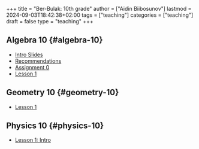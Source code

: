 +++
title = "Ber-Bulak: 10th grade"
author = ["Aidin Biibosunov"]
lastmod = 2024-09-03T18:42:38+02:00
tags = ["teaching"]
categories = ["teaching"]
draft = false
type = "teaching"
+++

## Algebra 10 {#algebra-10}

-   [Intro Slides](/reveal_js_talks/intro_me/intro.html)
-   [Recommendations](/html_files/recommendations.html)
-   [Assignment 0](/pdf_files/berbulak/algebra_8/assignments/week1_asst0.html)
-   [Lesson 1](/pdf_files/berbulak/algebra_8/assignments/week1_lesson1.html)


## Geometry 10 {#geometry-10}

-   [Lesson 1](/pdf_files/berbulak/geometry_10/geom10_week1_lesson1.html)


## Physics 10 {#physics-10}

-   [Lesson 1: Intro](/pdf_files/berbulak/physics_10/week1_intro.pdf)